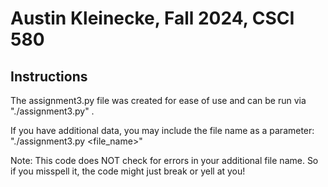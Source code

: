 # Austin Kleinecke, Fall 2024, CSCI 580
## Instructions
The assignment3.py file was created for ease of use and can be run via "./assignment3.py" .

If you have additional data, you may include the file name as a parameter: "./assignment3.py <file_name>"


Note: This code does NOT check for errors in your additional file name. So if you misspell it, the code might just break or yell at you!
